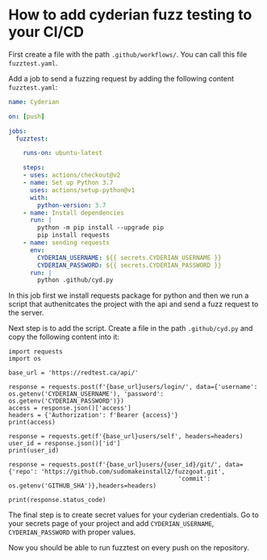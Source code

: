 # How to add cyderian fuzz testing to your CI/CD

First create a file with the path `.github/workflows/`. You can call this file `fuzztest.yaml`.

Add a job to send a fuzzing request by adding the following content `fuzztest.yaml`:

```yaml
name: Cyderian

on: [push]

jobs:
  fuzztest:

    runs-on: ubuntu-latest

    steps:
    - uses: actions/checkout@v2
    - name: Set up Python 3.7
      uses: actions/setup-python@v1
      with:
        python-version: 3.7
    - name: Install dependencies
      run: |
        python -m pip install --upgrade pip
        pip install requests
    - name: sending requests
      env:
        CYDERIAN_USERNAME: ${{ secrets.CYDERIAN_USERNAME }}
        CYDERIAN_PASSWORD: ${{ secrets.CYDERIAN_PASSWORD }}
      run: |
        python .github/cyd.py
```

In this job first we install requests package for python and then we run a script that authenitcates the project with the api and send a fuzz request to the server.

Next step is to add the script. Create a file in the path `.github/cyd.py` and copy the following content into it:

```python3
import requests
import os

base_url = 'https://redtest.ca/api/'

response = requests.post(f'{base_url}users/login/', data={'username': os.getenv('CYDERIAN_USERNAME'), 'password': os.getenv('CYDERIAN_PASSWORD')})
access = response.json()['access']
headers = {'Authorization': f'Bearer {access}'}
print(access)

response = requests.get(f'{base_url}users/self', headers=headers)
user_id = response.json()['id']
print(user_id)

response = requests.post(f'{base_url}users/{user_id}/git/', data={'repo': 'https://github.com/sudomakeinstall2/fuzzgoat.git',
                                               'commit': os.getenv('GITHUB_SHA')},headers=headers)

print(response.status_code)
```

The final step is to create secret values for your cyderian credentials. Go to your secrets page of your project and add `CYDERIAN_USERNAME`, `CYDERIAN_PASSWORD` with proper values.

Now you should be able to run fuzztest on every push on the repository.
